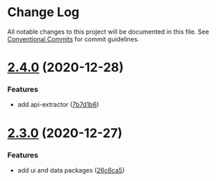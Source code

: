 # Change Log

All notable changes to this project will be documented in this file.
See [Conventional Commits](https://conventionalcommits.org) for commit guidelines.

# [2.4.0](https://github.com/bgorkem/js-ts-monorepos/compare/v2.3.0...v2.4.0) (2020-12-28)


### Features

* add api-extractor ([7b7d1b6](https://github.com/bgorkem/js-ts-monorepos/commit/7b7d1b6aef9690b10fbb5cf53cef1d6e2180101c))





# [2.3.0](https://github.com/bgorkem/js-ts-monorepos/compare/v2.2.9...v2.3.0) (2020-12-27)


### Features

* add ui and data packages ([26c6ca5](https://github.com/bgorkem/js-ts-monorepos/commit/26c6ca5a0ea2f4cbef75b32426123cb720eda032))
